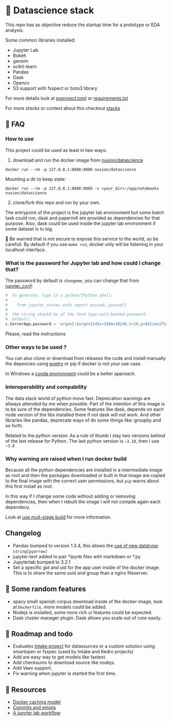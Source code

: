 # :rocket: Datascience stack

This repo has as objective reduce the startup time for a prototype or EDA analysis. 

Some common libraries installed:

- Jupyter Lab
- Bokeh 
- gensim
- scikit-learn
- Pandas
- Dask
- Opencv
- S3 support with fsspect or boto3 library.

For more details look at [pyproject.toml](pyproject.toml) or [requirements.txt](requirements.txt)

For more *stacks* or context about this checkout [stacks](https://github.com/algorinfo/stacks)

## :checkered_flag: FAQ

### How to use

This project could be used as least in two ways:

1. download and run the docker image from [nuxion/datascience](https://hub.docker.com/repository/docker/nuxion/python)

```
docker run --rm -p 127.0.0.1:8888:8888 nuxion/datascience
```

Mounting a dir to keep state:

```
docker run --rm -p 127.0.0.1:8888:8889 -v <your_dir>:/app/notebooks nuxion/datascience
```


2. clone/fork this repo and run by your own.

The entrypoint of the project is the jupyter lab environment but some batch task could run, dask and papermill are provided as dependencies for that purpose. Also, dask could be used inside the jupyter lab environment if some dataset is to big.

:construction: Be warned that is not secure to expose this service to the world, so be carefull. By default if you use `make run`, docker only will be listening in your localhost interface. 


### What is the password for Jupyter lab and how could I change that?

The password by default is `changeme`, you can change that from [jupyter_conf](conf/jupyter_lab_config.py):

```python
#  To generate, type in a python/IPython shell:
# 
#    from jupyter_server.auth import passwd; passwd()
# 
#  The string should be of the form type:salt:hashed-password.
#  Default: ''
c.ServerApp.password = 'argon2:$argon2id$v=19$m=10240,t=10,p=8$IzweiP2xT1dI2D65ElHBDw$q52+kB/xVzK5F4/j4ZunBw'
```

Please, read the instructions 

### Other ways to be used ?

You can also clone or download from releases the code and install manually the depencies using [poetry](https://python-poetry.org/) or pip if docker is not your use case. 

In Windows a [conda environment](https://docs.conda.io/en/latest/) could be a better approach.

### Interoperability and compability

The data stack world of python move fast. Deprecation warnings are allways attended by me when possible. Part of the intention of this image is to be sure of the dependencies. Some features like dask, depends on each node version of the libs installed there if not dask will not work. And other libraries like pandas, deprecate ways of do some things like: groupby and so forth. 

Related to the python version:
As a rule of thumb I stay two versions behind of the last release for Python. The last python version is `~3.10`, then I use `~3.8`



### Why warning are raised when I run docker build

Because all the python dependencies are installed in a intermediate image as root and then the packages downloaded or built in that image are copied to the final image with the correct user permissions, but `pip` warns about this first install as root. 

In this way if I change some code without adding or removing dependencies, then when I rebuilt the image I will not compile again each dependecy.

Look at [use mult-stage build](https://docs.docker.com/develop/develop-images/multistage-build/) for more information. 

## Changelog

- Pandas bumped to version 1.3.4, this allows the [use of new datatype](https://pythonspeed.com/articles/pandas-string-dtype-memory/): `string[pyarrow]`
- jupyter-text added to pair *ipynb files with markdown or *.py
- Jupyterlab bumped to 3.2.1
- Set a specific gid and uid for the app user inside of the docker image. This is to share the same uuid and group than a nginx fileserver.


## :frog: Some random features

- spacy small spanish corpus download inside of the docker image, look at `Dockerfile`, more models could be added.
- Nodejs is installed, some more rich ui features could be expected.
- Dask cluster manager plugin. Dask allows you scale out of core easily.

## :octopus: Roadmap and todo

- Evaluates [Intake project](https://github.com/intake/intake) for datasources or a custom solution using smartopen or fsspec (used by Intake and Kedro projects)
- Add are easy way to get models like fastext.
- Add checksums to download source like nodejs.
- Add Vaex support.
- Fix warning when jupyter is started the first time.


## :pushpin: Resources

- [Docker caching model](https://pythonspeed.com/articles/docker-caching-model/)
- [Commits and emojis](https://gitmoji.dev/)
- [A jupyter lab workflow](https://blog.jupyter.org/ploomber-maintainable-and-collaborative-pipelines-in-jupyter-acb3ad2101a7)
